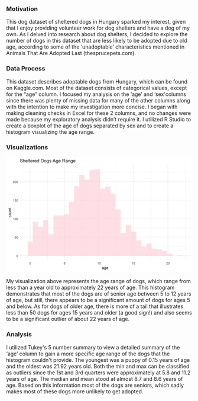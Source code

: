 ### Motivation

This dog dataset of sheltered dogs in Hungary sparked my interest, given that I enjoy providing volunteer work for dog shelters and have a dog of my own. As I delved into research about dog shelters, I decided to explore the number of dogs in this dataset that are less likely to be adopted due to old age, according to some of the ‘unadoptable’ characteristics mentioned in Animals That Are Adopted Last (thesprucepets.com).

### Data Process

This dataset describes adoptable dogs from Hungary, which can be found on Kaggle.com. Most of the dataset consists of categorical values, except for the “age” column. I focused my analysis on the ‘age’ and ‘sex'columns since there was plenty of missing data for many of the other columns along with the intention to make my investigation more concise. I began with making cleaning checks in Excel for these 2 columns, and no changes were made because my exploratory analysis didn’t require it. I utilized R Studio to create a boxplot of the age of dogs separated by sex and to create a histogram visualizing the age range.


### Visualizations

![My first figure](https://github.com/kmj333/Karen-Magana-EDA/blob/main/dogagehistogram.png)

My visualization above represents the age range of dogs, which range from less than a year old to approximately 22 years of age. This histogram demonstrates that most of the dogs are of senior age between 5 to 12 years of age, but still, there appears to be a significant amount of dogs for ages 5 and below. As for dogs of older age, there is more of a tail that illustrates less than 50 dogs for ages 15 years and older (a good sign!) and also seems to be a significant outlier of about 22 years of age.

### Analysis

I utilized Tukey's 5 number summary to view a detailed summary of the ‘age’ column to gain a more specific age range of the dogs that the histogram couldn't provide. The youngest was a puppy of 0.15 years of age and the oldest was 21.92 years old. Both the min and max can be classified as outliers since the 1st and 3rd quarters were approximately at 5.8 and 11.2 years of age. The median and mean stood at almost 8.7 and 8.6 years of age. Based on this information most of the dogs are seniors, which sadly makes most of these dogs more unlikely to get adopted.

